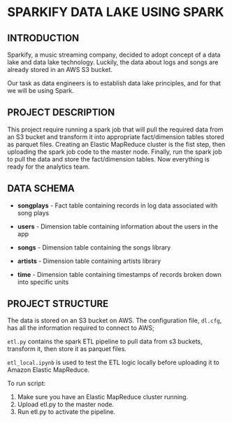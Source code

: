 # SPARKIFY DATA LAKE USING SPARK

## INTRODUCTION

Sparkify, a music streaming company, decided to adopt concept of a data lake and data lake technology.
Luckily, the data about logs and songs are already stored in an AWS S3 bucket.

Our task as data engineers is to establish data lake principles, and for that we will be using Spark.

## PROJECT DESCRIPTION

This project require running a spark job that will pull the required data from an S3 bucket and transform it into appropriate fact/dimension tables stored as parquet files.
Creating an Elastic MapReduce cluster is the fist step, then uploading the spark job code to the master node. Finally, run the spark job to pull the data and store the fact/dimension tables.
Now everything is ready for the analytics team.

## DATA SCHEMA

- **songplays** - Fact table containing records in log data associated with song plays

- **users** - Dimension table containing information about the users in the app

- **songs** - Dimension table containing the songs library

- **artists** - Dimension table containing artists library

- **time** - Dimension table containing timestamps of records broken down into specific units


## PROJECT STRUCTURE
The data is stored on an S3 bucket on AWS.
The configuration file, `dl.cfg`, has all the information required to connect to AWS;

`etl.py` contains the spark ETL pipeline to pull data from s3 buckets, transform it, then store it as parquet files.

`etl_local.ipynb` is used to test the ETL logic locally before uploading it to Amazon Elastic MapReduce.


To run script:
1. Make sure you have an Elastic MapReduce cluster running.
2. Upload etl.py to the master node.
3. Run etl.py to activate the pipeline.
